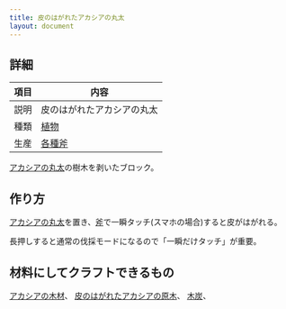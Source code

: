 ```yaml
---
title: 皮のはがれたアカシアの丸太
layout: document
---
```

## 詳細

|項目|内容|
|---|---|
|説明|皮のはがれたアカシアの丸太|
|種類|[植物](植物)|
|生産|[各種斧](木の斧)|

[アカシアの丸太](アカシアの丸太)の樹木を剥いたブロック。

## 作り方

[アカシアの丸太](アカシアの丸太)を置き、[斧](木の斧)で一瞬タッチ(スマホの場合)すると皮がはがれる。

長押しすると通常の伐採モードになるので「一瞬だけタッチ」が重要。

## 材料にしてクラフトできるもの

[アカシアの木材](アカシアの木材)、
[皮のはがれたアカシアの原木](皮のはがれたアカシアの原木)、
[木炭](木炭)、
